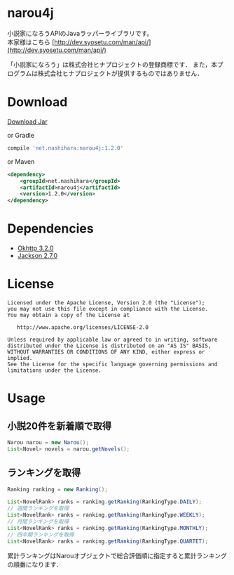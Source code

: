 # narou4j
小説家になろうAPIのJavaラッパーライブラリです。  
本家様はこちら [http://dev.syosetu.com/man/api/](http://dev.syosetu.com/man/api/)

「小説家になろう」は株式会社ヒナプロジェクトの登録商標です．
また，本プログラムは株式会社ヒナプロジェクトが提供するものではありません．

# Download
[Download Jar](http://search.maven.org/remotecontent?filepath=net/nashihara/narou4j/1.2.0/narou4j-1.2.0.jar)

or Gradle  
```gradle
compile 'net.nashihara:narou4j:1.2.0'
```

or Maven  
```xml
<dependency>
    <groupId>net.nashihara</groupId>
    <artifactId>narou4j</artifactId>
    <version>1.2.0</version>
</dependency>
```

# Dependencies
* [Okhttp 3.2.0](https://github.com/square/okhttp)
* [Jackson 2.7.0](https://github.com/FasterXML/jackson)

# License
```
Licensed under the Apache License, Version 2.0 (the "License");
you may not use this file except in compliance with the License.
You may obtain a copy of the License at

   http://www.apache.org/licenses/LICENSE-2.0

Unless required by applicable law or agreed to in writing, software
distributed under the License is distributed on an "AS IS" BASIS,
WITHOUT WARRANTIES OR CONDITIONS OF ANY KIND, either express or implied.
See the License for the specific language governing permissions and
limitations under the License.
```

# Usage
## 小説20件を新着順で取得  
```Java
Narou narou = new Narou();
List<Novel> novels = narou.getNovels();
```

## ランキングを取得
```Java
Ranking ranking = new Ranking();

List<NovelRank> ranks = ranking.getRanking(RankingType.DAILY);
// 週間ランキングを取得
List<NovelRank> ranks = ranking.getRanking(RankingType.WEEKLY);
// 月間ランキングを取得
List<NovelRank> ranks = ranking.getRanking(RankingType.MONTHLY);
// 四半期ランキングを取得
List<NovelRank> ranks = ranking.getRanking(RankingType.QUARTET);
```

累計ランキングはNarouオブジェクトで総合評価順に指定すると累計ランキングの順番になります．
